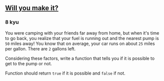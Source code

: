<h2><a href=https://www.codewars.com/kata/5861d28f124b35723e00005e/train/javascript target="_blank">Will you make it?</a></h2><h3>8 kyu</h3><p>You were camping with your friends far away from home, but when it's time to go back, you realize that your fuel is running out and the nearest pump is <code>50</code> miles away! You know that on average, your car runs on about <code>25</code> miles per gallon. There are <code>2</code> gallons left. </p><p>Considering these factors, write a function that tells you if it is possible to get to the pump or not.</p><p>Function should return <code>true</code> if it is possible and <code>false</code> if not.</p>
